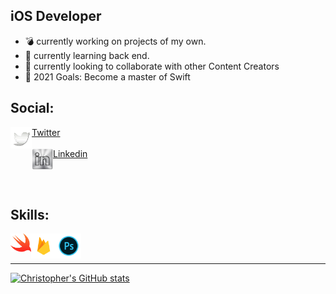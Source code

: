 

## iOS Developer
- 💣 currently working on projects of my own.
- 📘 currently learning back end.
- 🎎 currently looking to collaborate with other Content Creators
- 📌 2021 Goals: Become a master of Swift 
 


## Social:
<img align="left" width="34px" src="images/TwitterLogo.png">[Twitter]
<br />
<br />
<img align="left" width="34px" src="images/LinkinInLogoSilver.png">
[Linkedin]

<br />
<br />




## Skills: 
<img align="left" width="33px" src="images/swiftlogo.png">

<img align="left" width="40px" src="images/firebaseLogo.png">

<img align="left" width="40px" src="images/PhotoshopLogo.png">



<br />
<br />

---

[![Christopher's GitHub stats](https://github-readme-stats.vercel.app/api?username=DevboiDesigns&count_private=true)](https://github.com/anuraghazra/github-readme-stats)


[Linkedin]:https://www.linkedin.com/in/christopher-hicks-63682512a 
[Twitter]:https://twitter.com/devboidesigns
